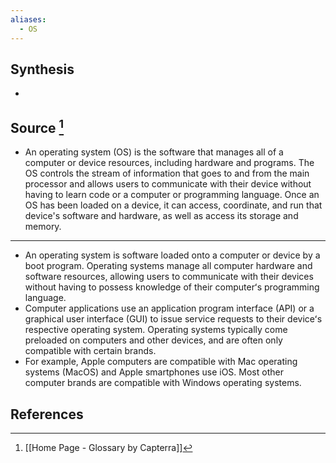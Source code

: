 ```yaml
---
aliases:
  - OS
---
```

## Synthesis
- 
## Source [^1]
- An operating system (OS) is the software that manages all of a computer or device resources, including hardware and programs. The OS controls the stream of information that goes to and from the main processor and allows users to communicate with their device without having to learn code or a computer or programming language. Once an OS has been loaded on a device, it can access, coordinate, and run that device's software and hardware, as well as access its storage and memory.
---
- An operating system is software loaded onto a computer or device by a boot program. Operating systems manage all computer hardware and software resources, allowing users to communicate with their devices without having to possess knowledge of their computerʻs programming language.
- Computer applications use an application program interface (API) or a graphical user interface (GUI) to issue service requests to their deviceʻs respective operating system. Operating systems typically come preloaded on computers and other devices, and are often only compatible with certain brands.
- For example, Apple computers are compatible with Mac operating systems (MacOS) and Apple smartphones use iOS. Most other computer brands are compatible with Windows operating systems.
## References

[^1]: [[Home Page - Glossary by Capterra]]